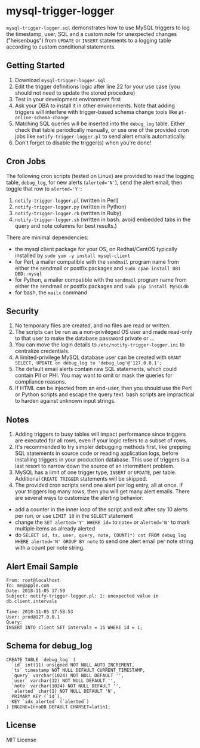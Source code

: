 # mysql-trigger-logger
`mysql-trigger-logger.sql` demonstrates how to use MySQL triggers to log the timestamp, user, SQL and a custom note for unexpected changes ("heisenbugs") from `UPDATE` or `INSERT` statements to a logging table according to custom conditional statements.

## Getting Started

1. Download `mysql-trigger-logger.sql`
2. Edit the trigger definitions logic after line 22 for your use case (you should not need to update the stored procedure)
3. Test in your development environment first
4. Ask your DBA to install it in other environments. Note that adding triggers will interfere with trigger-based schema change tools like `pt-online-schema-change`
5. Matching SQL queries will be inserted into the `debug_log` table. Either check that table periodically manually, or use one of the provided cron jobs like `notify-trigger-logger.pl` to send alert emails automatically.
6. Don't forget to disable the trigger(s) when you're done!

## Cron Jobs

The following cron scripts (tested on Linux) are provided to read the logging table, `debug_log`, for new alerts (`alerted='N'`), send the alert email, then toggle that row to `alerted='Y'`:

1. `notify-trigger-logger.pl` (written in Perl)
2. `notify-trigger-logger.py` (written in Python)
2. `notify-trigger-logger.rb` (written in Ruby)
4. `notify-trigger-logger.sh` (written in bash. avoid embedded tabs in the query and note columns for best results.)

There are minimal dependencies:

* the mysql client package for your OS, on Redhat/CentOS typically installed by `sudo yum -y install mysql-client`
* for Perl, a mailer compatible with the `sendmail` program name from either the sendmail or postfix packages and `sudo cpan install DBI DBD::mysql`
* for Python, a mailer compatible with the `sendmail` program name from either the sendmail or postfix packages and `sudo pip install MySQLdb`
* for bash, the `mailx` command

## Security

1. No temporary files are created, and no files are read or written.
2. The scripts can be run as a non-privileged OS user and made read-only to that user to make the database password private or ...
3. You can move the login details to `/etc/notify-trigger-logger.ini` to centralize credentials.
4. A limited-privilege MySQL database user can be created with `GRANT SELECT, UPDATE on debug_log to 'debug_log'@'127.0.0.1';`
5. The default email alerts contain raw SQL statements, which could contain PII or PHI. You may want to omit or mask the queries for compliance reasons.
6. If HTML can be injected from an end-user, then you should use the Perl or Python scripts and escape the query text. bash scripts are impractical to harden against unknown input strings.

## Notes

1. Adding triggers to busy tables will impact performance since triggers are executed for all rows, even if your logic refers to a subset of rows.
2. It's recommended to try simpler debugging methods first, like grepping SQL statements in source code or reading application logs, before installing triggers in your production database. This use of triggers is a last resort to narrow down the source of an intermittent  problem.
3. MySQL has a limit of one trigger type, `INSERT` or `UPDATE`, per table. Additional `CREATE TRIGGER` statements will be skipped.
4. The provided cron scripts send one alert per log entry, all at once. If your triggers log many rows, then you will get many alert emails. There are several ways to customize the alerting behavior:
  * add a counter in the inner loop of the script and exit after say 10 alerts per run, or use `LIMIT 10` in the `SELECT` statement
  * change the `SET alerted='Y' WHERE id=` to `note=` or `alerted='N'` to mark multiple items as already alerted
  * do `SELECT id, ts, user, query, note, COUNT(*) cnt FROM debug_log WHERE alerted='N' GROUP BY note` to send one alert email per note string with a count per note string.

## Alert Email Sample

```text
From: root@localhost
To: me@apple.com
Date: 2018-11-05 17:59
Subject: notify-trigger-logger.pl: 1: unexpected value in db.client.intervals

Time: 2018-11-05 17:58:53
User: prod@127.0.0.1
Query:
INSERT INTO client SET intervals = 15 WHERE id = 1;
```

## Schema for debug_log

```text
CREATE TABLE `debug_log` (
  `id` int(11) unsigned NOT NULL AUTO_INCREMENT,
  `ts` timestamp NOT NULL DEFAULT CURRENT_TIMESTAMP,
  `query` varchar(1024) NOT NULL DEFAULT '',
  `user` varchar(32) NOT NULL DEFAULT '',
  `note` varchar(1024) NOT NULL DEFAULT '',
  `alerted` char(1) NOT NULL DEFAULT 'N',
  PRIMARY KEY (`id`),
  KEY `idx_alerted` (`alerted`)
) ENGINE=InnoDB DEFAULT CHARSET=latin1;
```

## License

MIT License
